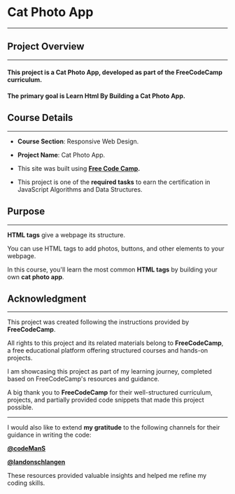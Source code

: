 # **Cat Photo App**
---------------------------------------------------------------------------------------------------------------------------------------------------------------------------------------------------------------------
## **Project Overview**
---------------------------------------------------------------------------------------------------------------------------------------------------------------------------------------------------------------------
#### This project is a **Cat Photo App**, developed as part of the FreeCodeCamp curriculum. 

#### The primary goal is Learn Html By Building a Cat Photo App.

## **Course Details**
---------------------------------------------------------------------------------------------------------------------------------------------------------------------------------------------------------------------
+ **Course Section**: Responsive Web Design.
  
+ **Project Name**: Cat Photo App.
  
+ This site was built using **[Free Code Camp](https://www.freecodecamp.org/).**
  
+ This project is one of the **required tasks** to earn the certification in JavaScript Algorithms and Data Structures.

## **Purpose**
---------------------------------------------------------------------------------------------------------------------------------------------------------------------------------------------------------------------
**HTML tags** give a webpage its structure. 

You can use HTML tags to add photos, buttons, and other elements to your webpage.

In this course, you'll learn the most common **HTML tags** by building your own **cat photo app**.

## **Acknowledgment**
---------------------------------------------------------------------------------------------------------------------------------------------------------------------------------------------------------------------
This project was created following the instructions provided by **FreeCodeCamp**.

All rights to this project and its related materials belong to **FreeCodeCamp**, a free educational platform offering structured courses and hands-on projects.

I am showcasing this project as part of my learning journey, completed based on FreeCodeCamp's resources and guidance.

A big thank you to **FreeCodeCamp** for their well-structured curriculum, projects, and partially provided code snippets that made this project possible.

---------------------------------------------------------------------------------------------------------------------------------------------------------------------------------------------------------------------

I would also like to extend **my gratitude** to the following channels for their guidance in writing the code:

**[@codeManS](https://www.youtube.com/@codeManS)**

**[@landonschlangen](https://www.youtube.com/@landonschlangen)**

These resources provided valuable insights and helped me refine my coding skills.
